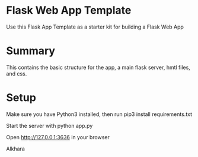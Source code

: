 # Flask Web App Template
Use this Flask App Template as a starter kit for building a Flask Web App

# Summary
This contains the basic structure for the app, a main flask server, hmtl files, and css.

# Setup
Make sure you have Python3 installed, then run pip3 install requirements.txt

Start the server with python app.py

Open http://127.0.0.1:3636 in your browser

Alkhara